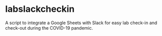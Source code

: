 # labslackcheckin
A script to integrate a Google Sheets with Slack for easy lab check-in and check-out during the COVID-19 pandemic.
